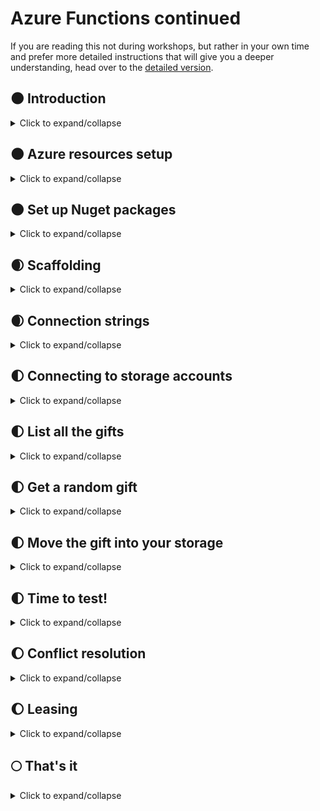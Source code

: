 # Azure Functions continued

If you are reading this not during workshops, but rather in your own time and prefer more detailed instructions that will give you a deeper understanding, head over to the [detailed version](Detailed/README.md).

## :new_moon: Introduction

<details>
<summary>
    Click to expand/collapse
</summary>

In this module we will create another Azure Function, which will randomly select one of the gifts in the common storage - we will call this the "christmastree" and that gift will be moved to our own storage - we will call it the "stocking".

</details>

## :new_moon: Azure resources setup

<details>
<summary>
    Click to expand/collapse
</summary>

First, we need to make sure that we have a place where we can put out gifts - a blob storage container called "stocking". For this, in Azure Portal navigate to your Storage Account, under Blob Service click Containers, add a new Container and name it "stocking":

![New blob container creation](screenshots/storage_new_container.png?raw=true "New blob container creation")

Secondly, we need to make an Azure Function, and this time, instead of HttpTrigger, we will use a Timer Trigger. Open your Azure Function App and create a new function called "DrawAGift" following these steps:

![New function creation](screenshots/functions_new_timer_01.png?raw=true "New function creation")
![Timer triggered function](screenshots/functions_new_timer_02.png?raw=true "Timer triggered function")
![Choose name and schedule](screenshots/functions_new_timer_03.png?raw=true "Choose name and schedule")

</details>

## :new_moon: Set up Nuget packages

<details>
<summary>
    Click to expand/collapse
</summary>

Azure Functions allow you to use external libraries from public Nuget repository - thats around 180 thousand packages that can help you solve your problems. In order to use them, we need to add a `function.proj` file to our newly created function's folder. To do so, follow these steps:

![Expand the View Files](screenshots/functions_files_01.png?raw=true "Expand the View Files")
![Add new file](screenshots/functions_files_02.png?raw=true "Add new file")
![Name it function.proj](screenshots/functions_files_03.png?raw=true "Name it function.proj")

Inside the `function.proj` file paste the following:

```xml
<Project Sdk="Microsoft.NET.Sdk">
    <PropertyGroup>
        <TargetFramework>netstandard2.0</TargetFramework>
    </PropertyGroup>
    <ItemGroup>
        <PackageReference Include="Microsoft.Azure.Storage.Blob" Version="11.1.0" />
        <PackageReference Include="Microsoft.Azure.Storage.Common" Version="11.1.0" />
    </ItemGroup>
</Project>
```

</details>

## :waxing_crescent_moon: Scaffolding

<details>
<summary>
    Click to expand/collapse
</summary>

Before we start coding, we need to come up with a rough plan on what our function needs to do. When we put down the information textually it will go something like this:

1. Connect to the "common blob container" - let's call it the christmastree
2. Connect to the "private blob container" - this one we will call the stocking
3. List all of the blobs/gifts in christmastree
4. Choose a random gift from the list
5. "Move" it to the stocking

We have created a scaffolding code below for this function with marked places where each piece of code should go. This code does not work yet, but we will fix that in a minute. Copy the snippet below to the `run.csx` file in your function:

```cs
using System;
using Microsoft.Azure.Storage;
using Microsoft.Azure.Storage.Blob;

// Connection strings for both Storage Accounts:
// The christmastree is the "common storage" of gifts
const string xmastreeStorageConnectionString = "you'll get this during the workshops";
// The stocking is your personal storage for your gift
const string stockingStorageConnectionString = "you'll paste your own connection string here";

public static void Run(TimerInfo myTimer, ILogger log)
{
    // 1. and 2. - Setup connection to both blob storages
    // Storage accounts for your storage
    var xmasTreeStorageAccount = ...
    var stockingStorageAccount = ...
    // CloudBlobClient instances for working with blobs
    var xmasTreeCloudBlobClient = ...
    var stockingCloudBlobClient = ...
    // Reference xmastree and stocking containers
    var xmasTreeCloudBlobContainer = ...
    var stockingCloudBlobContainer = ...

    // 3. List the blobs in the container.
    var giftList = xmasTreeCloudBlobContainer....
    // 4. Pick random gift
    var randomGift = giftList....

    // 5. "Move" the gift to the stocking
    var ourGift = stockingCloudBlobContainer...
    ourGift....Upload/Copy/Move....randomGift....

}
```

</details>

## :waxing_crescent_moon: Connection strings

<details>
<summary>
    Click to expand/collapse
</summary>

The first part of the function body scaffolding contains a reference to connection strings. We need two of those - the connection string for christmastree will be shared with you during the workshops. Paste that connection string in the quotes in following place in the scaffolding:

```cs
// The christmastree is the "common storage" of gifts
const string xmastreeStorageConnectionString = "you'll get this during the workshops";
```

When it comes to the connection string for your own storage account, then you need to extract it yourself by following these steps:

- Go to your Storage Account
- Click on the Settings -> Access keys option
- You will see key1 and key2 sections, and under both there is a Connection string entry. You can choose either of these. On the very right of the string there is a copy button.

![Storage account connection string](screenshots/storage_connectionstring.png?raw=true "Storage account connection string")

Paste that connection string in the quotes in the following place in the scaffolding:

```cs
// The stocking is your personal storage for your gift
const string stockingStorageConnectionString = "you'll paste your own connection string here";
```

</details>

## :first_quarter_moon: Connecting to storage accounts

<details>
<summary>
    Click to expand/collapse
</summary>

Now, since we have the connection strings, we can connect to the storage accounts (steps 1. and 2.). For this we use `Parse` method of `CloudStorageAccount`, `CreateCloudBlobClient` for each account and `GetContainerReference` of each blob client. In the end, what we get for steps 1. and 2. is the following (plug this code into your scaffolding):

```cs
    // 1. and 2. - Setup connection to both blob storages
    // Storage accounts for your storage
    var xmasTreeStorageAccount = CloudStorageAccount.Parse(xmastreeStorageConnectionString);
    var stockingStorageAccount = CloudStorageAccount.Parse(stockingStorageConnectionString);
    // CloudBlobClient instances for working with blobs
    var xmasTreeCloudBlobClient = xmasTreeStorageAccount.CreateCloudBlobClient();
    var stockingCloudBlobClient = stockingStorageAccount.CreateCloudBlobClient();
    // Reference xmastree and stocking containers
    var xmasTreeCloudBlobContainer = xmasTreeCloudBlobClient.GetContainerReference("christmastree");
    var stockingCloudBlobContainer = stockingCloudBlobClient.GetContainerReference("stocking");
```

</details>

## :first_quarter_moon: List all the gifts 

<details>
<summary>
    Click to expand/collapse
</summary>

Now that we have objects representing the blob containers, we can do operations on them. First of all we need to get all of the available gifts in the christmastree container. We generally use `ListBlobs` method, but in addition we need to do some small operations so that the blobs are usable to us - we need to cast the returned objects to specific type and we need to have results in a list. In the end, what we get for step 3. is the following (plug this code into your scaffolding):

```cs
    // 3. List the blobs in the container.
    var giftList = xmasTreeCloudBlobContainer.ListBlobs().Select(x => x as CloudBlockBlob).ToList();
```

</details>

## :first_quarter_moon: Get a random gift

<details>
<summary>
    Click to expand/collapse
</summary>

Now that we have a list of all available gifts, we choose one at random. For this we will use built-in .Net class `Random`, and its method `Next` that returns a random number in range `[0..Count-1]`. In the end, what we get for step 4. is the following (plug this code into your scaffolding):

```cs
    // 4. Pick random gift
    // Get a random index in the range [0..Count-1] and get a gift from the list with that index
    var rnd = new Random();
    int randomIndex = rnd.Next(giftList.Count);
    var randomGift = giftList[randomIndex];
```

</details>

## :first_quarter_moon: Move the gift into your storage

<details>
<summary>
    Click to expand/collapse
</summary>

Finally, we need to move that blob to our container. To move a blob, we first need to copy it - for that we will use `MemoryStream` - we will download the blob to that stream first, and then upload the stream into target blob. Finally, once the blob is copied, we can delete the original blob from under the xmas tree. In the end, what we get for step 5. is the following (plug this code into your scaffolding):

```cs
    // 5. "Move" the gift to the stocking
    // The blob for gift in our stocking container
    var stockingGift = stockingCloudBlobContainer.GetBlockBlobReference(randomGift.Name);
    // Copy the gift to our stocking
    // We will copy the blob through memory stream
    using(var memoryStream = new MemoryStream())
    {
        // Download to memory first
        randomGift.DownloadToStream(memoryStream);
        // Reset the stream to upload from the start
        memoryStream.Seek(0, SeekOrigin.Begin);
        // Upload the stream
        stockingGift.UploadFromStream(memoryStream);
        // Set the content type to the original one (presumably "image/jpeg" or similar)
        stockingGift.Properties.ContentType = randomGift.Properties.ContentType;
        stockingGift.SetProperties();
    }

    // Once the copying was finished, delete the gift
    randomGift.DeleteIfExists();
```

</details>

## :first_quarter_moon: Time to test!

<details>
<summary>
    Click to expand/collapse
</summary>

With all these pieces in place we are ready to run the function. Even though the function is set up to run on schedule, we can also run it with "Run" button at the top of the function's editing area.

When you run the function successfully, you can check the result by going to your storage account, opening the Storage Explorer, expanding the Blob Containers and looking into the stocking container:

![Gift in stocking container](screenshots/storage_first_gift.png?raw=true "Gift in stocking container")

You should now have a working basic version of the function. If at this point you had some issues along the way, or the function does not compile, you can use [this checkpoint of the code](Secret.Santa.Functions/ChooseRandomGift_1/run.csx) - just make sure to replace the connection strings at the beginning.

</details>

## :waxing_gibbous_moon: Conflict resolution

<details>
<summary>
    Click to expand/collapse
</summary>

For now everything was nice and orderly - since during tests everyone ran their function at different moments, there were no fights for gifts, no access conflicts. But as you may imagine, if this was ran at schedule and every function was executed in the same second, some gifts may be copied by many people, some gifts may be broken (if a gift was deleted while another one was in the process of copying it). Let's fix this.

Fortunately, Azure Blobs give us a nice mechanism for claiming a blob - [blob leasing](https://docs.microsoft.com/en-us/rest/api/storageservices/lease-blob). If one client leases a blob, all other clients trying to lease will throw an exception.

With that in mind, let's think for a second, how to re-think the code. Of course we need to get some gift, so if our leasing fails, we can't crash, but rather we need to keep trying until we get some gift. And if we are very unlucky, we will have to try many gifts, so we need to loop over them. And once we are successful with leasing a gift, we should not check and lease other remaining gifts.

</details>

## :waxing_gibbous_moon: Leasing

<details>
<summary>
    Click to expand/collapse
</summary>

So, with all that information about leasing, we need to replace the logic for our section 4. that is used to pick random gifts. Inside, we will randomize the list of gifts, iterate over all of them, try leasing the gifts one by one, and once we succeed, we can move further. Replace the part 4. of your function with the following snippet:

```cs
    // 4. Pick random gift
    // Randomize the order in which we will try picking up the presents
    var rnd = new Random();
    var randomizedGifts = giftList.OrderBy(g => rnd.Next()).ToList();
    // Blob leasing - making sure only one client at a time can access a specific blob
    // Variable that will eventually hold a gift that we managed to get a lease on
    CloudBlockBlob randomGift = null;
    string leaseID = null;
    AccessCondition acc = null;
    // Maximum finite time for lease is 60 seconds
    TimeSpan leaseTime = TimeSpan.FromSeconds(60);
    // Check each gift one by one and try to lease it - if someone was faster, move to another one
    foreach(var possibleGift in randomizedGifts)
    {
        try
        {
            // Try to acquire lease - if someone was faster, this method throws an exception
            leaseID = possibleGift.AcquireLease(leaseTime, null);
            // If acquiring a lease was successful, do the following
            log.LogInformation($"Leasing successful {possibleGift.Name}");
            // AccessCondition is needed for operating on a leased blob
            acc = new AccessCondition();
            acc.LeaseId = leaseID;
            // The current gift was leased, don't check any more possible gifts
            randomGift = possibleGift;
            break;
        }
        catch(Exception)
        {
            log.LogInformation($"The gift {possibleGift.Name} was already leased, trying next");
        }
    }
    // If we tried to lease all gifts and none of it was available, return
    if(randomGift == null){
        log.LogError($"All gifts were already leased, exiting");
        return;
    }
```

And one more thing - once the blob is leased, then in order to delete it we need to prove that we are the ones who leased it. Replace the last `DeleteIfExists` statement in your function with the following line:

```cs
    randomGift.DeleteIfExists(DeleteSnapshotsOption.IncludeSnapshots, acc, null, null);
```

</details>

## :full_moon: That's it

<details>
<summary>
    Click to expand/collapse
</summary>

You should now have a working, robust function that will be resistant to conflicts and will peacefully co-exist with others. If at this point you had some issues along the way, or the function does not compile, you can use [this checkpoint of the code](Secret.Santa.Functions/ChooseRandomGift_2/run.csx) - just make sure to replace the connection strings at the beginning.

If you want some extras and you are not afraid of more challenging tasks that will require some individual work, then carry on reading. Caution - there will be no screenshots or precise step-by-step instructions - if something does not work straight away, we recommend googling first.

The goal of this exercise - setup a local environment for developing Azure Functions so that you will be able to write C# code on your machine instead of writing on web interface in Azure portal.

1. We will be using a free editor/IDE called Visual Studio Code - find the installer in the web and run it on your machine.
2. Once you have that, open Visual Studio Code and install an extension for Azure Functions.
3. Clone this whole git repository to your local machine (if you downloaded it as a zip yesterday, this whole "extras" part was not added there yet, so re-download it again today)
4. In Visual Studio Code, open the directory 04_azure_functions_ctd\Secret.Santa.Functions\ChooseRandomGift_extras\ from the cloned repo
5. To avoid overwriting your working and existing function, go to Azure portal and create another Azure Function App instance for deploying this application.
6. In Visual Studio Code right-click on the file browser pane and select option to "Deploy to Function App..."
7. The dialogs will guide you through logging in to azure, selecting subscription, function app instance to deploy to etc.
8. The code should now compile and deploy to Azure.
9. This setup allows you to run the Azure Functions on your local machine - hit <F5> in Visual Studio Code to execute it locally.

And if you are hungry for even more details, explanations and in-depth info, feel free to check out the [detailed version](Detailed/README.md) of this Readme

</details>
